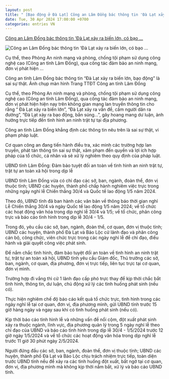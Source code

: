 ```yaml
---
layout: post
title: " [Bạo động ở Đà Lạt] Công an Lâm Đồng bác thông tin 'Đà Lạt xảy ra biến lớn, có bạo ..."
date: Tue, 30 Apr 2024 17:00:00 +0700
categories: entries VN
---
```

[Công an Lâm Đồng bác thông tin 'Đà Lạt xảy ra biến lớn, có bạo ...](https://xaydungchinhsach.chinhphu.vn/cong-an-lam-dong-bac-thong-tin-da-lat-xay-ra-bien-lon-co-bao-dong-119240430163323671.htm)

![Công an Lâm Đồng bác thông tin 'Đà Lạt xảy ra biến lớn, có bạo ...](https://xdcs.cdnchinhphu.vn/zoom/600_315/446259493575335936/2024/4/30/dalat-17144694732211269939460-0-21-868-1410-crop-1714469550743249152450.jpg)

Cụ thể, theo Phòng An ninh mạng và phòng, chống tội phạm sử dụng công nghệ cao (Công an tỉnh Lâm Đồng), qua công tác đảm bảo an ninh mạng, đơn vị phát hiện ...

Công an tỉnh Lâm Đồng bác thông tin “Đà Lạt xảy ra biến lớn, bạo động” là sai sự thật. Ảnh chụp màn hình Trang TTĐT Công an tỉnh Lâm Đồng

Cụ thể, theo Phòng An ninh mạng và phòng, chống tội phạm sử dụng công nghệ cao (Công an tỉnh Lâm Đồng), qua công tác đảm bảo an ninh mạng, đơn vị phát hiện hiện nay trên không gian mạng lan truyền thông tin cho rằng “ Đà Lạt xảy ra biến lớn”, “Đà Lạt xảy ra vấn đề, cấm người dân ra đường”, “Đà Lạt xảy ra bạo động, bắn súng...”, gây hoang mang dư luận, ảnh hưởng trực tiếp đến tình hình an ninh trật tự tại địa phương.

Công an tỉnh Lâm Đồng khẳng định các thông tin nêu trên là sai sự thật, vi phạm pháp luật.

Cơ quan công an đang tiến hành điều tra, xác minh các trường hợp lan truyền, phát tán thông tin sai sự thật, xâm phạm đến quyền và lợi ích hợp pháp của tổ chức, cá nhân và sẽ xử lý nghiêm theo quy định của pháp luật.





UBND tỉnh Lâm Đồng: Đảm bảo tuyệt đối an toàn về tình hình an ninh trật tự, trật tự an toàn xã hội trong dịp lễ

UBND tỉnh Lâm Đồng vừa có chỉ đạo các sở, ban, ngành, đoàn thể, đơn vị thuộc tỉnh; UBND các huyện, thành phố chấp hành nghiêm việc trực trong những ngày nghỉ lễ Chiến thắng 30/4 và Quốc tế lao động 1/5 năm 2024.

Theo đó, UBND tỉnh đã ban hành các văn bản về thông báo thời gian nghỉ Lễ Chiến thắng 30/4 và ngày Quốc tế lao động 1/5 năm 2024; về tổ chức các hoạt động văn hóa trong dịp nghỉ lễ 30/4 và 1/5; về tổ chức, phân công trực và báo cáo tình hình trong dịp lễ 30/4 - 1/5.

Trong đó, yêu cầu các sở, ban, ngành, đoàn thể, cơ quan, đơn vị thuộc tỉnh; UBND các huyện, thành phố Đà Lạt và Bảo Lộc cử lãnh đạo và phân công cán bộ, công chức, viên chức trực trong các ngày nghỉ lễ để chỉ đạo, điều hành và giải quyết công việc phát sinh.

Để nắm chắc tình hình, đảm bảo tuyệt đối an toàn về tình hình an ninh trật tự, trật tự an toàn xã hội, UBND tỉnh yêu cầu Giám đốc, Thủ trưởng các sở, ban, ngành, cơ quan, địa phương, đơn vị trực tiếp, liên tục trực tại cơ quan, đơn vị mình.

Trường hợp đi vắng thì cử 1 lãnh đạo cấp phó trực thay để kịp thời chắc bắt tình hình, thông tin, dư luận, chủ động xử lý các tình huống phát sinh (nếu có).

Thực hiện nghiêm chế độ báo cáo kết quả tổ chức trực, tình hình trong các ngày nghỉ lễ tại cơ quan, đơn vị, địa phương mình, gửi UBND tỉnh trước 15 giờ hàng ngày và ngay sau khi có tình huống phát sinh (nếu có).

Kịp thời báo cáo tình hình lễ và những vấn đề nổi cộm, đột xuất phát sinh xảy ra thuộc ngành, lĩnh vực, địa phương quản lý trong 5 ngày nghỉ lễ theo chỉ đạo của UBND và báo cáo tình hình trong dịp lễ 30/4 - 1/5/2024 trước 12 giờ ngày 1/5/2024 và về tổ chức các hoạt động văn hóa trong dịp nghỉ lễ trước 11 giờ 30 phút ngày 2/5/2024.

Người đứng đầu các sở, ban, ngành, đoàn thể, đơn vị thuộc tỉnh; UBND các huyện, thành phố Đà Lạt và Bảo Lộc chịu trách nhiệm trực tiếp, toàn diện trước UBND tỉnh nếu để xảy ra các tình huống đột xuất, bất ngờ tại cơ quan, đơn vị, địa phương mình mà không kịp thời nắm bắt, xử lý và báo cáo UBND tỉnh.

